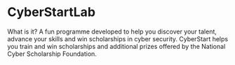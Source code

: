 # CyberStartLab
What is it? A fun programme developed to help you discover your talent, advance your skills and win scholarships in cyber security. CyberStart helps you train and win scholarships and additional prizes offered by the National Cyber Scholarship Foundation.
